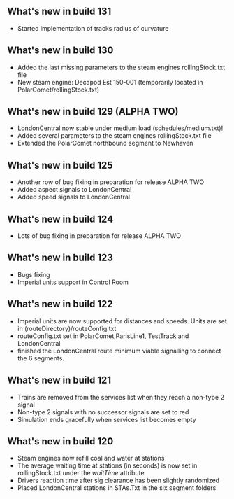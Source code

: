 ## What's new in build 131
- Started implementation of tracks radius of curvature

## What's new in build 130
- Added the last missing parameters to the steam engines rollingStock.txt file
- New steam engine: Decapod Est 150-001 (temporarily located in PolarComet/rollingStock.txt)

## What's new in build 129 (ALPHA TWO)
- LondonCentral now stable under medium load (schedules/medium.txt)!
- Added several parameters to the steam engines rollingStock.txt file
- Extended the PolarComet northbound segment to Newhaven

## What's new in build 125
- Another row of bug fixing in preparation for release ALPHA TWO
- Added aspect signals to LondonCentral
- Added speed signals to LondonCentral

## What's new in build 124
- Lots of bug fixing in preparation for release ALPHA TWO

## What's new in build 123
- Bugs fixing
- Imperial units support in Control Room

## What's new in build 122
- Imperial units are now supported for distances and speeds. Units are set in (routeDirectory)/routeConfig.txt
- routeConfig.txt set in PolarComet,ParisLine1, TestTrack and LondonCentral
- finished the LondonCentral route minimum viable signalling to connect the 6 segments.

## What's new in build 121
- Trains are removed from the services list when they reach a non-type 2 signal
- Non-type 2 signals with no successor signals are set to red
- Simulation ends gracefully when services list becomes empty

## What's new in build 120
- Steam engines now refill coal and water at stations
- The average waiting time at stations (in seconds) is now set in rollingStock.txt under the *waitTime* attribute
- Drivers reaction time after sig clearance has been slightly randomized
- Placed LondonCentral stations in STAs.Txt in the six segment folders
